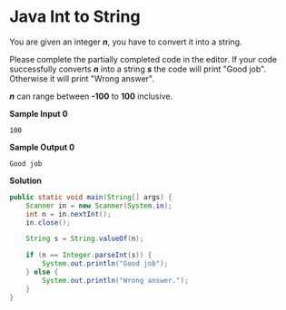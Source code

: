# Java Int to String

You are given an integer ___n___, you have to convert it into a string.

Please complete the partially completed code in the editor. If your code successfully converts ___n___ into a string ___s___ the code will print "Good job". Otherwise it will print "Wrong answer".

___n___ can range between __-100__ to __100__ inclusive.

__Sample Input 0__

```
100
```

__Sample Output 0__

```
Good job
```

__Solution__

```java
public static void main(String[] args) {
    Scanner in = new Scanner(System.in);
    int n = in.nextInt();
    in.close();

    String s = String.valueOf(n);

    if (n == Integer.parseInt(s)) {
        System.out.println("Good job");
    } else {
        System.out.println("Wrong answer.");
    }
}
```
